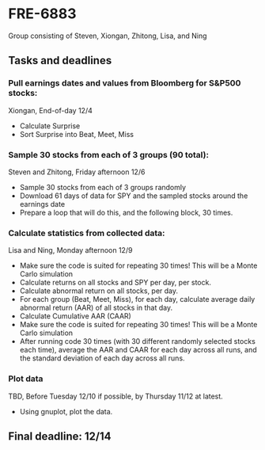 # FRE-6883

Group consisting of Steven, Xiongan, Zhitong, Lisa, and Ning

## Tasks and deadlines
### Pull earnings dates and values from Bloomberg for S&P500 stocks:
Xiongan, End-of-day 12/4
- Calculate Surprise
- Sort Surprise into Beat, Meet, Miss

### Sample 30 stocks from each of 3 groups (90 total):
Steven and Zhitong, Friday afternoon 12/6
 - Sample 30 stocks from each of 3 groups randomly
 - Download 61 days of data for SPY and the sampled stocks around the earnings date
 - Prepare a loop that will do this, and the following block, 30 times.
 
 ### Calculate statistics from collected data:
 Lisa and Ning, Monday afternoon 12/9
 - Make sure the code is suited for repeating 30 times! This will be a Monte Carlo simulation
 - Calculate returns on all stocks and SPY per day, per stock.
 - Calculate abnormal return on all stocks, per day.
 - For each group (Beat, Meet, Miss), for each day, calculate average daily abnormal return (AAR) of all stocks in that day.
 - Calculate Cumulative AAR (CAAR)
 - Make sure the code is suited for repeating 30 times! This will be a Monte Carlo simulation
 - After running code 30 times (with 30 different randomly selected stocks each time), average the AAR and CAAR for each day across all runs, and the standard deviation of each day across all runs.
 
 ### Plot data
 TBD, Before Tuesday 12/10 if possible, by Thursday 11/12 at latest.
 - Using gnuplot, plot the data.
 
 ## Final deadline: 12/14
